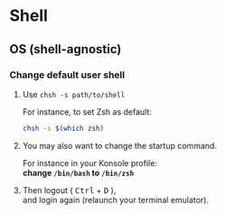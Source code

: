 # Shell


## OS (shell-agnostic)

### Change default user shell

1. Use `chsh -s path/to/shell`

   For instance, to set Zsh as default:

   ```sh
   chsh -s $(which zsh)
   ```

2. You may also want to change the startup command.

   For instance in your Konsole profile:  
**change `/bin/bash` to `/bin/zsh`**

3. Then logout ( <kbd>Ctrl</kbd> + <kbd>D</kbd> ),  
and login again (relaunch your terminal emulator).


